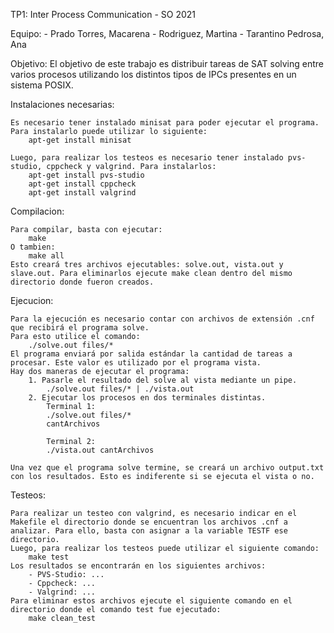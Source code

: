 TP1: Inter Process Communication - SO 2021

Equipo:
    - Prado Torres, Macarena
    - Rodriguez, Martina
    - Tarantino Pedrosa, Ana

Objetivo:
    El objetivo de este trabajo es distribuir tareas de SAT solving entre varios procesos utilizando los distintos tipos de IPCs presentes en un sistema POSIX.

Instalaciones necesarias:

    Es necesario tener instalado minisat para poder ejecutar el programa. Para instalarlo puede utilizar lo siguiente:
        apt-get install minisat

    Luego, para realizar los testeos es necesario tener instalado pvs-studio, cppcheck y valgrind. Para instalarlos:
        apt-get install pvs-studio
        apt-get install cppcheck
        apt-get install valgrind


Compilacion:

    Para compilar, basta con ejecutar:
        make  
    O tambien:
        make all
    Esto creará tres archivos ejecutables: solve.out, vista.out y slave.out. Para eliminarlos ejecute make clean dentro del mismo directorio donde fueron creados.

Ejecucion:

    Para la ejecución es necesario contar con archivos de extensión .cnf que recibirá el programa solve.
    Para esto utilice el comando:
        ./solve.out files/*
    El programa enviará por salida estándar la cantidad de tareas a procesar. Este valor es utilizado por el programa vista. 
    Hay dos maneras de ejecutar el programa:
        1. Pasarle el resultado del solve al vista mediante un pipe.
            ./solve.out files/* | ./vista.out
        2. Ejecutar los procesos en dos terminales distintas.
            Terminal 1:
            ./solve.out files/*
            cantArchivos

            Terminal 2:
            ./vista.out cantArchivos

    Una vez que el programa solve termine, se creará un archivo output.txt con los resultados. Esto es indiferente si se ejecuta el vista o no.

Testeos:

    Para realizar un testeo con valgrind, es necesario indicar en el Makefile el directorio donde se encuentran los archivos .cnf a analizar. Para ello, basta con asignar a la variable TESTF ese directorio.
    Luego, para realizar los testeos puede utilizar el siguiente comando:
        make test
    Los resultados se encontrarán en los siguientes archivos:
        - PVS-Studio: ...
        - Cppcheck: ...
        - Valgrind: ...
    Para eliminar estos archivos ejecute el siguiente comando en el directorio donde el comando test fue ejecutado:
        make clean_test 
    

